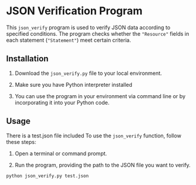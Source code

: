 # JSON Verification Program

This `json_verify` program is used to verify JSON data according to specified conditions. The program checks whether the `"Resource"` fields in each statement (`"Statement"`) meet certain criteria.

## Installation

1. Download the `json_verify.py` file to your local environment.

2. Make sure you have Python interpreter installed

3. You can use the program in your environment via command line or by incorporating it into your Python code.

## Usage

There is a test.json file included
To use the `json_verify` function, follow these steps:

1. Open a terminal or command prompt.

2. Run the program, providing the path to the JSON file you want to verify.

```bash
python json_verify.py test.json

